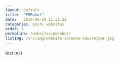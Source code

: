 ```yaml
---
layout: default
title:  "PMRobot"
date:   2016-06-19 11:32:22
categories: posts websites
order: 3
permalink: /websites/pmrobot/
listImg: /src/img/website-screens-square/pmr.jpg
---
```

test test